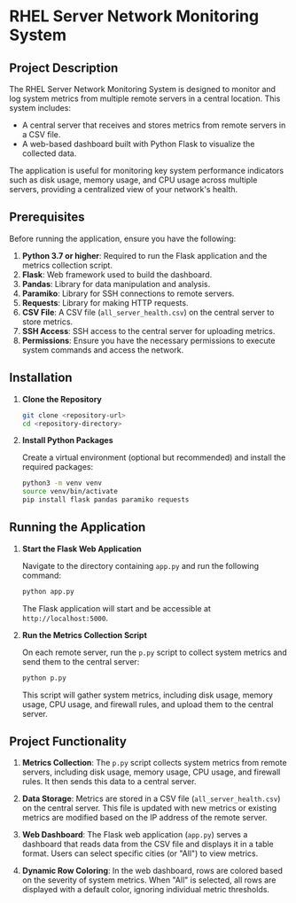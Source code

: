 

# RHEL Server Network Monitoring System

## Project Description

The RHEL Server Network Monitoring System is designed to monitor and log system metrics from multiple remote servers in a central location. This system includes:

- A central server that receives and stores metrics from remote servers in a CSV file.
- A web-based dashboard built with Python Flask to visualize the collected data.

The application is useful for monitoring key system performance indicators such as disk usage, memory usage, and CPU usage across multiple servers, providing a centralized view of your network's health.

## Prerequisites

Before running the application, ensure you have the following:

1. **Python 3.7 or higher**: Required to run the Flask application and the metrics collection script.
2. **Flask**: Web framework used to build the dashboard.
3. **Pandas**: Library for data manipulation and analysis.
4. **Paramiko**: Library for SSH connections to remote servers.
5. **Requests**: Library for making HTTP requests.
6. **CSV File**: A CSV file (`all_server_health.csv`) on the central server to store metrics.
7. **SSH Access**: SSH access to the central server for uploading metrics.
8. **Permissions**: Ensure you have the necessary permissions to execute system commands and access the network.

## Installation

1. **Clone the Repository**

   ```bash
   git clone <repository-url>
   cd <repository-directory>
   ```

2. **Install Python Packages**

   Create a virtual environment (optional but recommended) and install the required packages:

   ```bash
   python3 -m venv venv
   source venv/bin/activate
   pip install flask pandas paramiko requests
   ```

## Running the Application

1. **Start the Flask Web Application**

   Navigate to the directory containing `app.py` and run the following command:

   ```bash
   python app.py
   ```

   The Flask application will start and be accessible at `http://localhost:5000`.

2. **Run the Metrics Collection Script**

   On each remote server, run the `p.py` script to collect system metrics and send them to the central server:

   ```bash
   python p.py
   ```

   This script will gather system metrics, including disk usage, memory usage, CPU usage, and firewall rules, and upload them to the central server.

## Project Functionality

1. **Metrics Collection**: The `p.py` script collects system metrics from remote servers, including disk usage, memory usage, CPU usage, and firewall rules. It then sends this data to a central server.

2. **Data Storage**: Metrics are stored in a CSV file (`all_server_health.csv`) on the central server. This file is updated with new metrics or existing metrics are modified based on the IP address of the remote server.

3. **Web Dashboard**: The Flask web application (`app.py`) serves a dashboard that reads data from the CSV file and displays it in a table format. Users can select specific cities (or "All") to view metrics.

4. **Dynamic Row Coloring**: In the web dashboard, rows are colored based on the severity of system metrics. When "All" is selected, all rows are displayed with a default color, ignoring individual metric thresholds.

